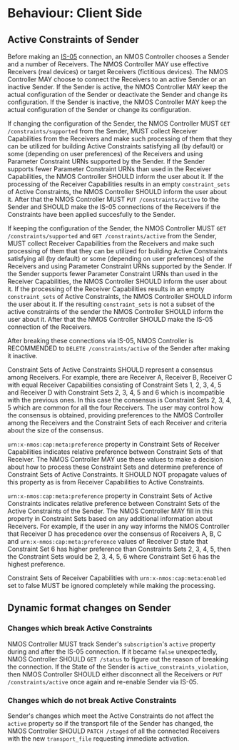 # Behaviour: Client Side

## Active Constraints of Sender

Before making an [IS-05][IS-05] connection, an NMOS Controller chooses a Sender and a number of Receivers. The NMOS Controller MAY use effective Receivers (real devices) or target Receivers (fictitious devices). The NMOS Controller MAY choose to connect the Receivers to an active Sender or an inactive Sender. If the Sender is active, the NMOS Controller MAY keep the actual configuration of the Sender or deactivate the Sender and change its configuration. If the Sender is inactive, the NMOS Controller MAY keep the actual configuration of the Sender or change its configuration.

If changing the configuration of the Sender, the NMOS Controller MUST `GET /constraints/supported` from the Sender, MUST collect Receiver Capabilities from the Receivers and make such processing of them that they can be utilized for building Active Constraints satisfying all (by default) or some (depending on user preferences) of the Receivers and using Parameter Constraint URNs supported by the Sender. If the Sender supports fewer Parameter Constraint URNs than used in the Receiver Capabilities, the NMOS Controller SHOULD inform the user about it. If the processing of the Receiver Capabilities results in an empty `constraint_sets` of Active Constraints, the NMOS Controller SHOULD inform the user about it. After that the NMOS Controller MUST `PUT /constraints/active` to the Sender and SHOULD make the IS-05 connections of the Receivers if the Constraints have been applied succesfully to the Sender.

If keeping the configuration of the Sender, the NMOS Controller MUST `GET /constraints/supported` and `GET /constraints/active` from the Sender, MUST collect Receiver Capabilities from the Receivers and make such processing of them that they can be utilized for building Active Constraints satisfying all (by default) or some (depending on user preferences) of the Receivers and using Parameter Constraint URNs supported by the Sender. If the Sender supports fewer Parameter Constraint URNs than used in the Receiver Capabilities, the NMOS Controller SHOULD inform the user about it. If the processing of the Receiver Capabilities results in an empty `constraint_sets` of Active Constraints, the NMOS Controller SHOULD inform the user about it. If the resulting `constraint_sets` is not a subset of the active constraints of the sender the NMOS Controller SHOULD inform the user about it. After that the NMOS Controller SHOULD make the IS-05 connection of the Receivers.

After breaking these connections via IS-05, NMOS Controller is RECOMMENDED to `DELETE /constraints/active` of the Sender after making it inactive.

Constraint Sets of Active Constraints SHOULD represent a consensus among Receivers. For example, there are Receiver A, Receiver B, Receiver C with equal Receiver Capabilities consisting of Constraint Sets 1, 2, 3, 4, 5 and Receiver D with Constraint Sets 2, 3, 4, 5 and 6 which is incompatible with the previous ones. In this case the consensus is Constraint Sets 2, 3, 4, 5 which are common for all the four Receivers. The user may control how the consensus is obtained, providing preferences to the NMOS Controller among the Receivers and the Constraint Sets of each Receiver and criteria about the size of the consensus.

`urn:x-nmos:cap:meta:preference` property in Constraint Sets of Receiver Capabilities indicates relative preference between Constraint Sets of that Receiver. The NMOS Controller MAY use these values to make a decision about how to process these Constraint Sets and determine preference of Constraint Sets of Active Constraints. It SHOULD NOT propagate values of this property as is from Receiver Capabilities to Active Constraints.

`urn:x-nmos:cap:meta:preference` property in Constraint Sets of Active Constraints indicates relative preference between Constraint Sets of the Active Constraints of the Sender. The NMOS Controller MAY fill in this property in Constraint Sets based on any additional information about Receivers. For example, if the user in any way informs the NMOS Controller that Receiver D has precedence over the consensus of Receivers A, B, C and `urn:x-nmos:cap:meta:preference` values of Receiver D state that Constraint Set 6 has higher preference than Constraints Sets 2, 3, 4, 5, then the Constraint Sets would be 2, 3, 4, 5, 6 where Constraint Set 6 has the highest preference.

Constraint Sets of Receiver Capabilities with `urn:x-nmos:cap:meta:enabled` set to false MUST be ignored completely while making the processing.

## Dynamic format changes on Sender

### Changes which break Active Constraints

NMOS Controller MUST track Sender's `subscription`'s `active` property during and after the IS-05 connection. If it became `false` unexpectedly, NMOS Controller SHOULD `GET /status` to figure out the reason of breaking the connection. If the State of the Sender is `active_constraints_violation`, then NMOS Controller SHOULD either disconnect all the Receivers or `PUT /constraints/active` once again and re-enable Sender via IS-05.

### Changes which do not break Active Constraints

Sender's changes which meet the Active Constraints do not affect the `active` property so if the transport file of the Sender has changed, the NMOS Controller SHOULD `PATCH /staged` of all the connected Receivers with the new `transport_file` requesting immediate activation.

[IS-05]: https://specs.amwa.tv/is-05/
